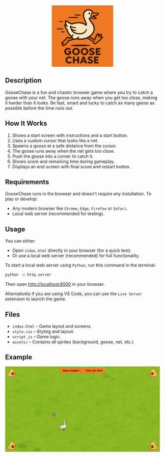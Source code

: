 <p align="center">
    <img src="logo.png" alt="GooseChase Logo" width="200"/>
</p>

## Description

GooseChase is a fun and chaotic browser game where you try to catch a goose with your net. The goose runs away when you get too close, making it harder than it looks. Be fast, smart and lucky to catch as many geese as possible before the time runs out.

## How It Works

1. Shows a start screen with instructions and a start button.
2. Uses a custom cursor that looks like a net.
3. Spawns a goose at a safe distance from the cursor.
4. The goose runs away when the net gets too close.
5. Push the goose into a corner to catch it.
6. Shows score and remaining time during gameplay.
7. Displays an end screen with final score and restart button.

## Requirements

GooseChase runs in the browser and doesn't require any installation. To play or develop:

- Any modern browser like `Chrome`, `Edge`, `Firefox` or `Safari`.
- Local web server (recommended for testing).

## Usage

You can either:

- Open `index.html` directly in your browser (for a quick test). 
- Or use a local web server (recommended) for full functionality.

To start a local web server using `Python`, run this command in the terminal:

```bash
python -m http.server
```

Then open [http://localhost:8000](http://localhost:8000) in your browser.

Alternatively if you are using VS Code, you can use the `Live Server` extension to launch the game.

## Files

- `index.html` – Game layout and screens.
- `style.css` – Styling and layout.
- `script.js` – Game logic.
- `assets/` – Contains all sprites (background, goose, net, etc.)

## Example

![Example Image](example3.png)
